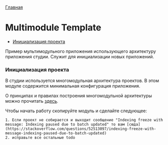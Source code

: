 [Главная](../docs/main.md)

# Multimodule Template

- [Инициализация проекта](#инициализация-проекта)

Пример мультимодульного приложения использующего архитектуру приложения студии.
Служит для инициализации новых приложений.

### Инициализация проекта

В студии используется многомодульная архитектура проектов.
В этом модуле содержится минимальная конфигурация приложения.

О принципах и правилах построения многомодульной архитектуры можно
прочитать [здесь](/docs/common/multimodule/multimodules.md).

Чтобы начать работу скопируйте модуль и сделайте следующее:

    1. Если проект не собирается и выходит сообщение "Indexing freeze with message: Indexing paused due to batch updated" то вам [сюда](https://stackoverflow.com/questions/52513097/indexing-freeze-with-message-indexing-paused-due-to-batch-updated)
    2. исправьте все остальные todo
